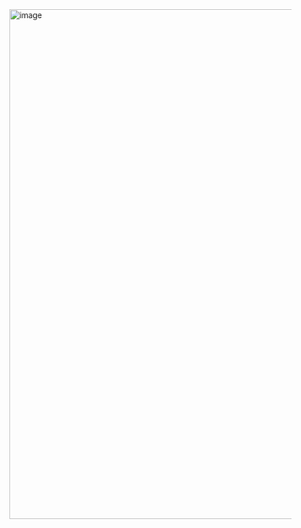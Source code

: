 <img width="1825" height="910" alt="image" src="https://github.com/user-attachments/assets/b684cd40-0d88-4f0f-ac9d-d7ab15516fd3" />

